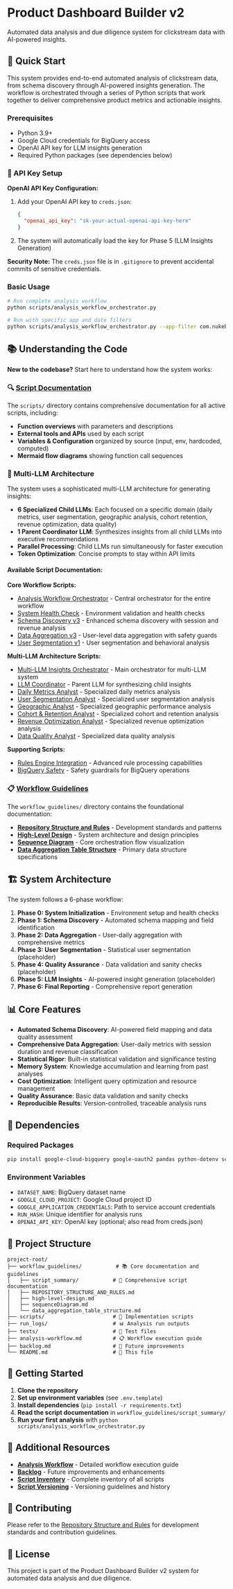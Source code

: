 # Product Dashboard Builder v2

Automated data analysis and due diligence system for clickstream data with AI-powered insights.

## 🚀 Quick Start

This system provides end-to-end automated analysis of clickstream data, from schema discovery through AI-powered insights generation. The workflow is orchestrated through a series of Python scripts that work together to deliver comprehensive product metrics and actionable insights.

### Prerequisites

- Python 3.9+
- Google Cloud credentials for BigQuery access
- OpenAI API key for LLM insights generation
- Required Python packages (see dependencies below)

### 🔑 API Key Setup

**OpenAI API Key Configuration:**
1. Add your OpenAI API key to `creds.json`:
   ```json
   {
     "openai_api_key": "sk-your-actual-openai-api-key-here"
   }
   ```
2. The system will automatically load the key for Phase 5 (LLM Insights Generation)

**Security Note:** The `creds.json` file is in `.gitignore` to prevent accidental commits of sensitive credentials.

### Basic Usage

```bash
# Run complete analysis workflow
python scripts/analysis_workflow_orchestrator.py

# Run with specific app and date filters
python scripts/analysis_workflow_orchestrator.py --app-filter com.nukebox.mandir --date-start 2025-09-01 --date-end 2025-09-07
```

## 📚 Understanding the Code

**New to the codebase?** Start here to understand how the system works:

### 🔍 [Script Documentation](./scripts/)

The `scripts/` directory contains comprehensive documentation for all active scripts, including:

- **Function overviews** with parameters and descriptions
- **External tools and APIs** used by each script
- **Variables & Configuration** organized by source (input, env, hardcoded, computed)
- **Mermaid flow diagrams** showing function call sequences

### 🧠 Multi-LLM Architecture

The system uses a sophisticated multi-LLM architecture for generating insights:

- **6 Specialized Child LLMs**: Each focused on a specific domain (daily metrics, user segmentation, geographic analysis, cohort retention, revenue optimization, data quality)
- **1 Parent Coordinator LLM**: Synthesizes insights from all child LLMs into executive recommendations
- **Parallel Processing**: Child LLMs run simultaneously for faster execution
- **Token Optimization**: Concise prompts to stay within API limits
#### Available Script Documentation:

**Core Workflow Scripts:**
- [Analysis Workflow Orchestrator](./scripts/analysis_workflow_orchestrator.md) - Central orchestrator for the entire workflow
- [System Health Check](./scripts/system_health_check.md) - Environment validation and health checks
- [Schema Discovery v3](./scripts/schema_discovery_v3.md) - Enhanced schema discovery with session and revenue analysis
- [Data Aggregation v3](./scripts/data_aggregation_v3.md) - User-level data aggregation with safety guards
- [User Segmentation v1](./scripts/user_segmentation_v1.md) - User segmentation and behavioral analysis

**Multi-LLM Architecture Scripts:**
- [Multi-LLM Insights Orchestrator](./scripts/llm_insights_multi_v1.md) - Main orchestrator for multi-LLM system
- [LLM Coordinator](./scripts/llm_coordinator_v1.md) - Parent LLM for synthesizing child insights
- [Daily Metrics Analyst](./scripts/llm_child_daily_metrics_v1.md) - Specialized daily metrics analysis
- [User Segmentation Analyst](./scripts/llm_child_user_segmentation_v1.md) - Specialized user segmentation analysis
- [Geographic Analyst](./scripts/llm_child_geographic_v1.md) - Specialized geographic performance analysis
- [Cohort & Retention Analyst](./scripts/llm_child_cohort_retention_v1.md) - Specialized cohort and retention analysis
- [Revenue Optimization Analyst](./scripts/llm_child_revenue_optimization_v1.md) - Specialized revenue optimization analysis
- [Data Quality Analyst](./scripts/llm_child_data_quality_v1.md) - Specialized data quality analysis

**Supporting Scripts:**
- [Rules Engine Integration](./scripts/rules_engine_integration.md) - Advanced rule processing capabilities
- [BigQuery Safety](./scripts/bigquery_safety.md) - Safety guardrails for BigQuery operations

### 📋 [Workflow Guidelines](./workflow_guidelines/)

The `workflow_guidelines/` directory contains the foundational documentation:

- **[Repository Structure and Rules](./workflow_guidelines/REPOSITORY_STRUCTURE_AND_RULES.md)** - Development standards and patterns
- **[High-Level Design](./workflow_guidelines/high-level-design.md)** - System architecture and design principles
- **[Sequence Diagram](./workflow_guidelines/sequenceDiagram.md)** - Core orchestration flow visualization
- **[Data Aggregation Table Structure](./workflow_guidelines/data_aggregation_table_structure.md)** - Primary data structure specifications

## 🏗️ System Architecture

The system follows a 6-phase workflow:

1. **Phase 0: System Initialization** - Environment setup and health checks
2. **Phase 1: Schema Discovery** - Automated schema mapping and field identification
3. **Phase 2: Data Aggregation** - User-daily aggregation with comprehensive metrics
4. **Phase 3: User Segmentation** - Statistical user segmentation (placeholder)
5. **Phase 4: Quality Assurance** - Data validation and sanity checks (placeholder)
6. **Phase 5: LLM Insights** - AI-powered insight generation (placeholder)
7. **Phase 6: Final Reporting** - Comprehensive report generation

## 📊 Core Features

- **Automated Schema Discovery**: AI-powered field mapping and data quality assessment
- **Comprehensive Data Aggregation**: User-daily metrics with session duration and revenue classification
- **Statistical Rigor**: Built-in statistical validation and significance testing
- **Memory System**: Knowledge accumulation and learning from past analyses
- **Cost Optimization**: Intelligent query optimization and resource management
- **Quality Assurance**: Basic data validation and sanity checks
- **Reproducible Results**: Version-controlled, traceable analysis runs

## 🔧 Dependencies

### Required Packages
```bash
pip install google-cloud-bigquery google-oauth2 pandas python-dotenv scipy openai==1.30.0
```

### Environment Variables
- `DATASET_NAME`: BigQuery dataset name
- `GOOGLE_CLOUD_PROJECT`: Google Cloud project ID
- `GOOGLE_APPLICATION_CREDENTIALS`: Path to service account credentials
- `RUN_HASH`: Unique identifier for analysis runs
 - `OPENAI_API_KEY`: OpenAI key (optional; also read from creds.json)

## 📁 Project Structure

```
project-root/
├── workflow_guidelines/           # 📚 Core documentation and guidelines
│   ├── script_summary/           # 📖 Comprehensive script documentation
│   ├── REPOSITORY_STRUCTURE_AND_RULES.md
│   ├── high-level-design.md
│   ├── sequenceDiagram.md
│   └── data_aggregation_table_structure.md
├── scripts/                      # 🔧 Implementation scripts
├── run_logs/                     # 📊 Analysis run outputs
├── tests/                        # 🧪 Test files
├── analysis-workflow.md          # 📋 Workflow execution guide
├── backlog.md                    # 📝 Future improvements
└── README.md                     # 📖 This file
```

## 🚀 Getting Started

1. **Clone the repository**
2. **Set up environment variables** (see `.env.template`)
3. **Install dependencies** (`pip install -r requirements.txt`)
4. **Read the script documentation** in `workflow_guidelines/script_summary/`
5. **Run your first analysis** with `python scripts/analysis_workflow_orchestrator.py`

## 📖 Additional Resources

- **[Analysis Workflow](./analysis-workflow.md)** - Detailed workflow execution guide
- **[Backlog](./backlog.md)** - Future improvements and enhancements
- **[Script Inventory](./scripts/SCRIPT_INVENTORY.md)** - Complete inventory of all scripts
- **[Script Versioning](./scripts/SCRIPT_VERSIONING.md)** - Versioning guidelines and history

## 🤝 Contributing

Please refer to the [Repository Structure and Rules](./workflow_guidelines/REPOSITORY_STRUCTURE_AND_RULES.md) for development standards and contribution guidelines.

## 📄 License

This project is part of the Product Dashboard Builder v2 system for automated data analysis and due diligence.
